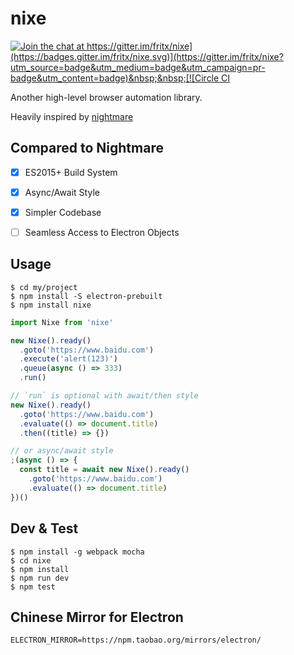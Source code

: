 # nixe

[![Join the chat at https://gitter.im/fritx/nixe](https://badges.gitter.im/fritx/nixe.svg)](https://gitter.im/fritx/nixe?utm_source=badge&utm_medium=badge&utm_campaign=pr-badge&utm_content=badge)&nbsp;&nbsp;[![Circle CI](https://circleci.com/gh/fritx/nixe/tree/dev.svg?style=svg)](https://circleci.com/gh/fritx/nixe/tree/dev)

Another high-level browser automation library.

Heavily inspired by [nightmare][1]


## Compared to Nightmare

- [x] ES2015+ Build System
- [x] Async/Await Style
- [x] Simpler Codebase
- [ ] Seamless Access to Electron Objects


## Usage

```plain
$ cd my/project
$ npm install -S electron-prebuilt
$ npm install nixe
```

```js
import Nixe from 'nixe'

new Nixe().ready()
  .goto('https://www.baidu.com')
  .execute('alert(123)')
  .queue(async () => 333)
  .run()

// `run` is optional with await/then style
new Nixe().ready()
  .goto('https://www.baidu.com')
  .evaluate(() => document.title)
  .then((title) => {})

// or async/await style
;(async () => {
  const title = await new Nixe().ready()
    .goto('https://www.baidu.com')
    .evaluate(() => document.title)
})()
```


## Dev & Test

```plain
$ npm install -g webpack mocha
$ cd nixe
$ npm install
$ npm run dev
$ npm test
```

## Chinese Mirror for Electron

```plain
ELECTRON_MIRROR=https://npm.taobao.org/mirrors/electron/
```


[1]: https://github.com/segmentio/nightmare
